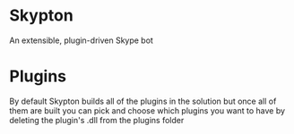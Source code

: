 # Skypton
An extensible, plugin-driven Skype bot

# Plugins
By default Skypton builds all of the plugins in the solution but once all of them are built you can pick and choose which plugins you want to have by deleting the plugin's .dll from the plugins folder
